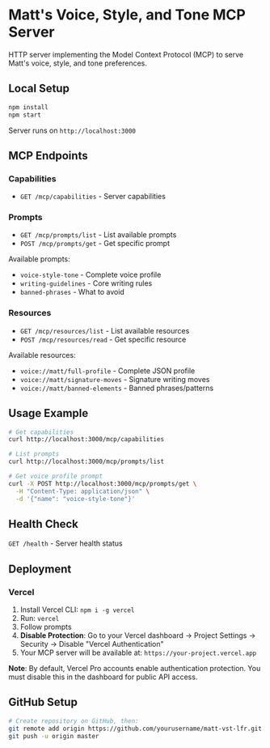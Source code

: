 # Matt's Voice, Style, and Tone MCP Server

HTTP server implementing the Model Context Protocol (MCP) to serve Matt's voice, style, and tone preferences.

## Local Setup

```bash
npm install
npm start
```

Server runs on `http://localhost:3000`

## MCP Endpoints

### Capabilities
- `GET /mcp/capabilities` - Server capabilities

### Prompts
- `GET /mcp/prompts/list` - List available prompts
- `POST /mcp/prompts/get` - Get specific prompt

Available prompts:
- `voice-style-tone` - Complete voice profile
- `writing-guidelines` - Core writing rules
- `banned-phrases` - What to avoid

### Resources
- `GET /mcp/resources/list` - List available resources
- `POST /mcp/resources/read` - Get specific resource

Available resources:
- `voice://matt/full-profile` - Complete JSON profile
- `voice://matt/signature-moves` - Signature writing moves
- `voice://matt/banned-elements` - Banned phrases/patterns

## Usage Example

```bash
# Get capabilities
curl http://localhost:3000/mcp/capabilities

# List prompts
curl http://localhost:3000/mcp/prompts/list

# Get voice profile prompt
curl -X POST http://localhost:3000/mcp/prompts/get \
  -H "Content-Type: application/json" \
  -d '{"name": "voice-style-tone"}'
```

## Health Check

`GET /health` - Server health status

## Deployment

### Vercel
1. Install Vercel CLI: `npm i -g vercel`
2. Run: `vercel`
3. Follow prompts
4. **Disable Protection**: Go to your Vercel dashboard → Project Settings → Security → Disable "Vercel Authentication"
5. Your MCP server will be available at: `https://your-project.vercel.app`

**Note**: By default, Vercel Pro accounts enable authentication protection. You must disable this in the dashboard for public API access.

## GitHub Setup

```bash
# Create repository on GitHub, then:
git remote add origin https://github.com/yourusername/matt-vst-lfr.git
git push -u origin master
``` 